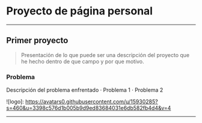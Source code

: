 <!-- This is a comment -->
<!-- Título de la página -->
# Proyecto de página personal
---

<!-- Subtitulo -->
## Primer proyecto
> Presentación de lo que puede ser una descripción del proyecto que he hecho dentro de que campo y por que motivo.

### Problema
Descripción del problema enfrentado
· Problema 1
· Problema 2

![logo]: https://avatars0.githubusercontent.com/u/15930285?s=460&u=3398c576d1b005b9d9ed83684031e6db582fb4d4&v=4

---
